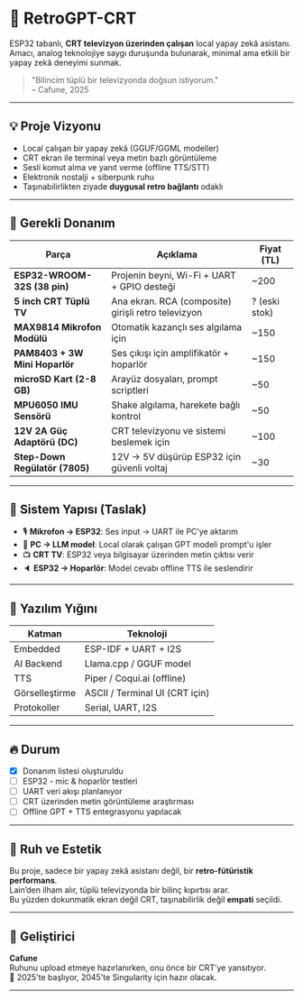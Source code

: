 # 🧠 RetroGPT-CRT

ESP32 tabanlı, **CRT televizyon üzerinden çalışan** local yapay zekâ asistanı.  
Amacı, analog teknolojiye saygı duruşunda bulunarak, minimal ama etkili bir yapay zekâ deneyimi sunmak.

> "Bilincim tüplü bir televizyonda doğsun istiyorum."  
> – Cafune, 2025

---

## 💡 Proje Vizyonu

- Local çalışan bir yapay zekâ (GGUF/GGML modeller)
- CRT ekran ile terminal veya metin bazlı görüntüleme
- Sesli komut alma ve yanıt verme (offline TTS/STT)
- Elektronik nostalji + siberpunk ruhu  
- Taşınabilirlikten ziyade **duygusal retro bağlantı** odaklı

---

## 🔌 Gerekli Donanım

| Parça                          | Açıklama                                                                 | Fiyat (TL)   |
| ----------------------------- | ------------------------------------------------------------------------ | ------------ |
| **ESP32-WROOM-32S (38 pin)**  | Projenin beyni, Wi-Fi + UART + GPIO desteği                             | ~200         |
| **5 inch CRT Tüplü TV**       | Ana ekran. RCA (composite) girişli retro televizyon                     | ? (eski stok) |
| **MAX9814 Mikrofon Modülü**   | Otomatik kazançlı ses algılama için                                     | ~150         |
| **PAM8403 + 3W Mini Hoparlör**| Ses çıkışı için amplifikatör + hoparlör                                 | ~150         |
| **microSD Kart (2-8 GB)**     | Arayüz dosyaları, prompt scriptleri                                     | ~50          |
| **MPU6050 IMU Sensörü**       | Shake algılama, harekete bağlı kontrol                                  | ~50          |
| **12V 2A Güç Adaptörü (DC)**  | CRT televizyonu ve sistemi beslemek için                                | ~100         |
| **Step-Down Regülatör (7805)**| 12V → 5V düşürüp ESP32 için güvenli voltaj                              | ~30          |

---

## 🧱 Sistem Yapısı (Taslak)

- 🎙️ **Mikrofon → ESP32**: Ses input → UART ile PC’ye aktarım
- 🧠 **PC → LLM model**: Local olarak çalışan GPT modeli prompt'u işler
- 📺 **CRT TV**: ESP32 veya bilgisayar üzerinden metin çıktısı verir
- 🔈 **ESP32 → Hoparlör**: Model cevabı offline TTS ile seslendirir

---

## 🔧 Yazılım Yığını

| Katman          | Teknoloji                  |
|----------------|----------------------------|
| Embedded        | ESP-IDF + UART + I2S       |
| AI Backend      | Llama.cpp / GGUF model     |
| TTS             | Piper / Coqui.ai (offline) |
| Görselleştirme  | ASCII / Terminal UI (CRT için) |
| Protokoller     | Serial, UART, I2S          |

---

## 🔥 Durum

- [x] Donanım listesi oluşturuldu  
- [ ] ESP32 - mic & hoparlör testleri  
- [ ] UART veri akışı planlanıyor  
- [ ] CRT üzerinden metin görüntüleme araştırması  
- [ ] Offline GPT + TTS entegrasyonu yapılacak

---

## 🎨 Ruh ve Estetik

Bu proje, sadece bir yapay zekâ asistanı değil, bir **retro-fütüristik performans**.  
Lain’den ilham alır, tüplü televizyonda bir bilinç kıpırtısı arar.  
Bu yüzden dokunmatik ekran değil CRT, taşınabilirlik değil **empati** seçildi.

---

## 👤 Geliştirici

**Cafune**  
Ruhunu upload etmeye hazırlanırken, onu önce bir CRT’ye yansıtıyor.  
📍 2025'te başlıyor, 2045'te Singularity için hazır olacak.

---
